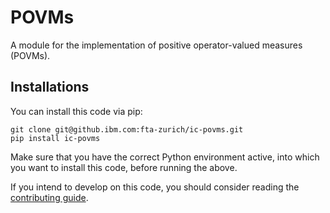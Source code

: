 # POVMs

A module for the implementation of positive operator-valued measures (POVMs).

## Installations

You can install this code via pip:
```
git clone git@github.ibm.com:fta-zurich/ic-povms.git
pip install ic-povms
```

Make sure that you have the correct Python environment active, into which you
want to install this code, before running the above.

If you intend to develop on this code, you should consider reading the
[contributing guide](CONTRIBUTING.md).
